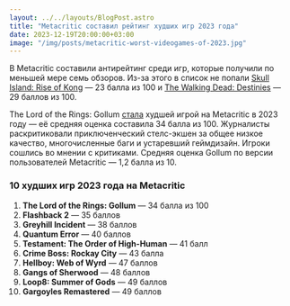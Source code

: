 ```yaml
---
layout: ../../layouts/BlogPost.astro
title: "Metacritic составил рейтинг худших игр 2023 года"
date: 2023-12-19T20:00:00+03:00
image: "/img/posts/metacritic-worst-videogames-of-2023.jpg"
---
```


В Metacritic составили антирейтинг среди игр, которые получили по меньшей мере семь обзоров. Из-за этого в список не попали [Skull Island: Rise of Kong](https://www.metacritic.com/game/skull-island-rise-of-kong/) — 23 балла из 100 и [The Walking Dead: Destinies](https://www.metacritic.com/game/the-walking-dead-destinies/) — 29 баллов из 100.

The Lord of the Rings: Gollum [стала](https://www.metacritic.com/pictures/worst-videogames-of-2023/9/) худшей игрой на Metacritic в 2023 году — её средняя оценка составила 34 балла из 100. Журналисты раскритиковали приключенческий стелс-экшен за общее низкое качество, многочисленные баги и устаревший геймдизайн. Игроки сошлись во мнении с критиками. Средняя оценка Gollum по версии пользователей Metacritic — 1,2 балла из 10.

### 10 худших игр 2023 года на Metacritic

1.  **The Lord of the Rings: Gollum** — 34 балла из 100
2.  **Flashback 2** — 35 баллов  
3.  **Greyhill Incident** — 38 баллов  
4.  **Quantum Error** — 40 баллов  
5.  **Testament: The Order of High-Human** — 41 балл  
6.  **Crime Boss: Rockay City** — 43 балла  
7.  **Hellboy: Web of Wyrd** — 47 баллов  
8.  **Gangs of Sherwood** — 48 баллов  
9.  **Loop8: Summer of Gods** — 49 баллов
10.  **Gargoyles Remastered** — 49 баллов
